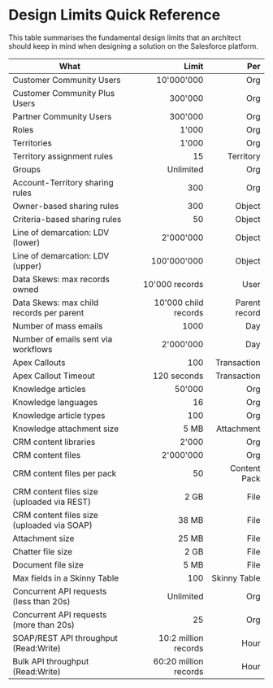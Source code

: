 # Design Limits Quick Reference
This table summarises the fundamental design limits that an architect should keep in mind when designing a solution on the Salesforce platform.

| What                                           |         Limit           |           Per    |
| ---------------------------------------------- | ----------------------: | ---------------: |
| Customer Community Users                       | 10'000'000              | Org              |
| Customer Community Plus Users                  | 300'000                 | Org              |
| Partner Community Users                        | 300'000                 | Org              |
| Roles                                          | 1'000                   | Org              |
| Territories                                    | 1'000                   | Org              |
| Territory assignment rules                     | 15                      | Territory        |
| Groups                                         | Unlimited               | Org              |
| Account-Territory sharing rules                | 300                     | Org              |
| Owner-based sharing rules                      | 300                     | Object           |
| Criteria-based sharing rules                   | 50                      | Object           |
| Line of demarcation: LDV (lower)               | 2'000'000               | Object           |
| Line of demarcation: LDV (upper)               | 100'000'000             | Object           |
| Data Skews: max records owned                  | 10'000 records          | User             |
| Data Skews: max child records per parent       | 10'000 child records    | Parent record    |
| Number of mass emails                          | 1000                    | Day              |
| Number of emails sent via workflows            | 2'000'000               | Day              |
| Apex Callouts                                  | 100                     | Transaction      |
| Apex Callout Timeout                           | 120 seconds             | Transaction      |
| Knowledge articles                             | 50'000                  | Org              |
| Knowledge languages                            | 16                      | Org              |
| Knowledge article types                        | 100                     | Org              |
| Knowledge attachment size                      | 5 MB                    | Attachment       |
| CRM content libraries                          | 2'000                   | Org              |
| CRM content files                              | 2'000'000               | Org              |
| CRM content files per pack                     | 50                      | Content Pack     |
| CRM content files size (uploaded via REST)     | 2 GB                    | File             |
| CRM content files size (uploaded via SOAP)     | 38 MB                   | File             |
| Attachment size                                | 25 MB                   | File             |
| Chatter file size                              | 2 GB                    | File             |
| Document file size                             | 5 MB                    | File             |
| Max fields in a Skinny Table                   | 100                     | Skinny Table     |
| Concurrent API requests (less than 20s)        | Unlimited               | Org              |
| Concurrent API requests (more than 20s)        | 25                      | Org              |
| SOAP/REST API throughput (Read:Write)          | 10:2 million records    | Hour             |
| Bulk API throughput (Read:Write)               | 60:20 million records   | Hour             |

